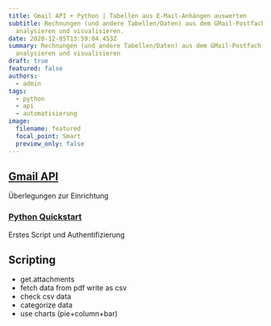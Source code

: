 ```yaml
---
title: Gmail API + Python | Tabellen aus E-Mail-Anhängen auswerten
subtitle: Rechnungen (und andere Tabellen/Daten) aus dem GMail-Postfach abrufen,
  analysieren und visualisieren.
date: 2020-12-05T13:59:04.453Z
summary: Rechnungen (und andere Tabellen/Daten) aus dem GMail-Postfach abrufen,
  analysieren und visualisieren
draft: true
featured: false
authors:
  - admin
tags:
  - python
  - api
  - automatisierung
image:
  filename: featured
  focal_point: Smart
  preview_only: false
---
```

## [Gmail API](https://developers.google.com/gmail/api/)
Überlegungen zur Einrichtung
### [Python Quickstart](https://developers.google.com/gmail/api/quickstart/python) 
Erstes Script und Authentifizierung
## Scripting
* get.attachments
* fetch data from pdf write as csv
* check csv data
* categorize data
* use charts (pie+column+bar)